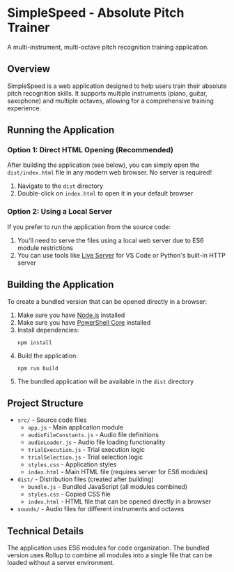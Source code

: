 # SimpleSpeed - Absolute Pitch Trainer

A multi-instrument, multi-octave pitch recognition training application.

## Overview

SimpleSpeed is a web application designed to help users train their absolute pitch recognition skills. It supports multiple instruments (piano, guitar, saxophone) and multiple octaves, allowing for a comprehensive training experience.

## Running the Application

### Option 1: Direct HTML Opening (Recommended)

After building the application (see below), you can simply open the `dist/index.html` file in any modern web browser. No server is required!

1. Navigate to the `dist` directory
2. Double-click on `index.html` to open it in your default browser

### Option 2: Using a Local Server

If you prefer to run the application from the source code:

1. You'll need to serve the files using a local web server due to ES6 module restrictions
2. You can use tools like [Live Server](https://marketplace.visualstudio.com/items?itemName=ritwickdey.LiveServer) for VS Code or Python's built-in HTTP server

## Building the Application

To create a bundled version that can be opened directly in a browser:

1. Make sure you have [Node.js](https://nodejs.org/) installed
2. Make sure you have [PowerShell Core](https://learn.microsoft.com/en-us/powershell/scripting/install/installing-powershell?view=powershell-7.5) installed
3. Install dependencies:
   ```
   npm install
   ```
4. Build the application:
   ```
   npm run build
   ```
5. The bundled application will be available in the `dist` directory

## Project Structure

- `src/` - Source code files
  - `app.js` - Main application module
  - `audioFileConstants.js` - Audio file definitions
  - `audioLoader.js` - Audio file loading functionality
  - `trialExecution.js` - Trial execution logic
  - `trialSelection.js` - Trial selection logic
  - `styles.css` - Application styles
  - `index.html` - Main HTML file (requires server for ES6 modules)
- `dist/` - Distribution files (created after building)
  - `bundle.js` - Bundled JavaScript (all modules combined)
  - `styles.css` - Copied CSS file
  - `index.html` - HTML file that can be opened directly in a browser
- `sounds/` - Audio files for different instruments and octaves

## Technical Details

The application uses ES6 modules for code organization. The bundled version uses Rollup to combine all modules into a single file that can be loaded without a server environment.